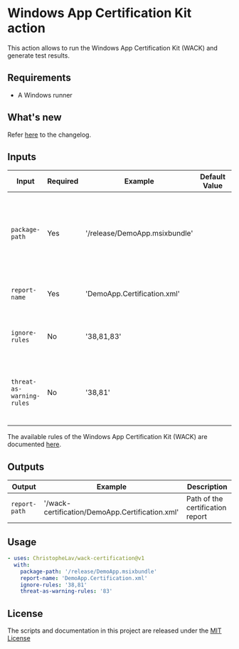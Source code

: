 # Windows App Certification Kit action

This action allows to run the Windows App Certification Kit (WACK) and generate test results.

## Requirements

- A Windows runner

## What's new

Refer [here](CHANGELOG.md) to the changelog.

## Inputs

| Input | Required | Example | Default Value | Description |
|-|-|-|-|-|
| `package-path`          | Yes | '/release/DemoApp.msixbundle'  | | Relative path of the target package to test with the WACK (appxbundle or msixbundle) |
| `report-name`          | Yes | 'DemoApp.Certification.xml'  | | Desired name of the certification report |
| `ignore-rules`          | No | '38,81,83'  | | List of WACK rules to ignore separated by a comma |
| `threat-as-warning-rules`          | No | '38,81'  | | List of WACK rules to thread as warning if failed separated by a comma |

The available rules of the Windows App Certification Kit (WACK) are documented [here](https://learn.microsoft.com/en-us/windows/uwp/debug-test-perf/windows-app-certification-kit-tests).

## Outputs

| Output | Example | Description |
|-|-|-|
| `report-path`          | '/wack-certification/DemoApp.Certification.xml'  | Path of the certification report |


## Usage

<!-- start usage -->
```yaml
- uses: ChristopheLav/wack-certification@v1
  with:
    package-path: '/release/DemoApp.msixbundle'
    report-name: 'DemoApp.Certification.xml'
    ignore-rules: '38,81'
    threat-as-warning-rules: '83'
```
<!-- end usage -->

## License

The scripts and documentation in this project are released under the [MIT License](LICENSE)